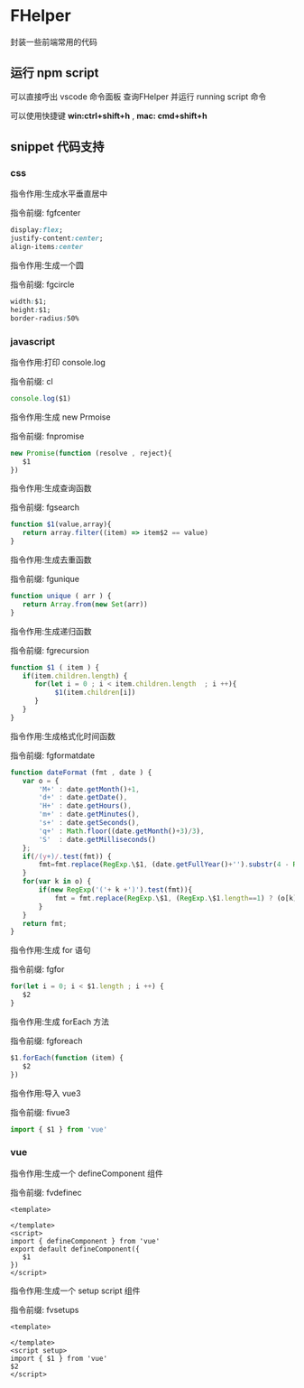 # FHelper 

封装一些前端常用的代码 




## 运行 npm script 

可以直接呼出 vscode 命令面板 查询FHelper 并运行 running script 命令 

可以使用快捷键 **win:ctrl+shift+h** , **mac: cmd+shift+h**





## snippet 代码支持
### css

指令作用:生成水平垂直居中


指令前缀: fgfcenter
```css
display:flex;
justify-content:center;
align-items:center
```


指令作用:生成一个圆


指令前缀: fgcircle
```css
width:$1;
height:$1;
border-radius:50%
```

### javascript

指令作用:打印 console.log


指令前缀: cl
```javascript
console.log($1)
```


指令作用:生成 new Prmoise


指令前缀: fnpromise
```javascript
new Promise(function (resolve , reject){
   $1
})
```


指令作用:生成查询函数


指令前缀: fgsearch
```javascript
function $1(value,array){
   return array.filter((item) => item$2 == value)
}
```


指令作用:生成去重函数


指令前缀: fgunique
```javascript
function unique ( arr ) {
   return Array.from(new Set(arr))
}
```


指令作用:生成递归函数


指令前缀: fgrecursion
```javascript
function $1 ( item ) {
   if(item.children.length) {
      for(let i = 0 ; i < item.children.length  ; i ++){
           $1(item.children[i])
      }
   }
}
```


指令作用:生成格式化时间函数


指令前缀: fgformatdate
```javascript
function dateFormat (fmt , date ) {
   var o = { 
       'M+' : date.getMonth()+1,
       'd+' : date.getDate(),  
       'H+' : date.getHours(),
       'm+' : date.getMinutes(),
       's+' : date.getSeconds(),       
       'q+' : Math.floor((date.getMonth()+3)/3), 
       'S'  : date.getMilliseconds()            
   };
   if(/(y+)/.test(fmt)) {
       fmt=fmt.replace(RegExp.\$1, (date.getFullYear()+'').substr(4 - RegExp.\$1.length)); 
   }
   for(var k in o) {
       if(new RegExp('('+ k +')').test(fmt)){
           fmt = fmt.replace(RegExp.\$1, (RegExp.\$1.length==1) ? (o[k]) : (('00'+ o[k]).substr((''+ o[k]).length)));
       }
   }
   return fmt; 
} 
```


指令作用:生成 for 语句


指令前缀: fgfor
```javascript
for(let i = 0; i < $1.length ; i ++) {
   $2
}
```


指令作用:生成 forEach 方法


指令前缀: fgforeach
```javascript
$1.forEach(function (item) {
   $2
})
```


指令作用:导入 vue3 


指令前缀: fivue3
```javascript
import { $1 } from 'vue'
```

### vue

指令作用:生成一个 defineComponent 组件


指令前缀: fvdefinec
```vue
<template>

</template>
<script>
import { defineComponent } from 'vue'
export default defineComponent({
   $1
})
</script>
```


指令作用:生成一个 setup script 组件


指令前缀: fvsetups
```vue
<template>

</template>
<script setup>
import { $1 } from 'vue'
$2
</script>
```

